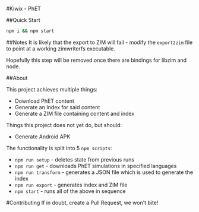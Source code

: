 #Kiwix - PhET

##Quick Start
```bash
npm i && npm start
```

##Notes
It is likely that the export to ZIM will fail - modify the ```export2zim``` file to point at a working zimwriterfs executable.

Hopefully this step will be removed once there are bindings for libzim and node.

##About

This project achieves multiple things:
* Download PhET content
* Generate an Index for said content
* Generate a ZIM file containing content and index

Things this project does not yet do, but should:
* Generate Android APK


The functionality is split into 5 ```npm scripts```:
* ```npm run setup``` - deletes state from previous runs
* ```npm run get``` - downloads PhET simulations in specified languages
* ```npm run transform``` - generates a JSON file which is used to generate the index
* ```npm run export``` - generates index and ZIM file
* ```npm start``` - runs all of the above in sequence


#Contributing
If in doubt, create a Pull Request, we won't bite!